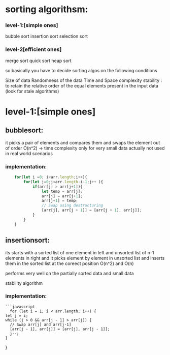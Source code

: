 # sorting algorithsm:
### level-1:[simple ones]
bubble sort 
insertion sort
selection sort
### level-2[efficient ones]
merge sort
quick sort
heap sort

so basically you have to decide sorting algos on the following conditions

Size of data
Randomness of the data
Time and Space complexity
stability : to retain the relative order of the equal elements present in the input data (look for stale algorithms)


# level-1:[simple ones]

## bubblesort:

it picks a pair of elements and compares them and swaps the element out of order 
O(n^2) -> time complexity
only for very small data
actually not used in real world scenarios

   ### implementation:
```javascript
    for(let i =0; i<arr.length;i++){
        for(let j=0;j<arr.length-i-1;j++ ){
            if(arr[j] > arr[j+1]){
                let temp = arr[j];
                arr[j] = arr[j+1];
                arr[j+1] = temp;
                // Swap using destructuring
                [arr[j], arr[j + 1]] = [arr[j + 1], arr[j]];
            }
        }
    }
```

## insertionsort:

its starts with a sorted list of one element in left and unsorted list of n-1 elements in right and it picks element by element in 
unsorted list and inserts them in the sorted list at the coreect position
O(n^2) and O(n)

performs very well on the partially sorted data and small data

stability algorithm

   ### implementation:
    ```javascript
      for (let i = 1; i < arr.length; i++) {
    let j = i;
    while (j > 0 && arr[j - 1] > arr[j]) {
      // Swap arr[j] and arr[j-1]
      [arr[j - 1], arr[j]] = [arr[j], arr[j - 1]];
      j--;
    }
  }
```
